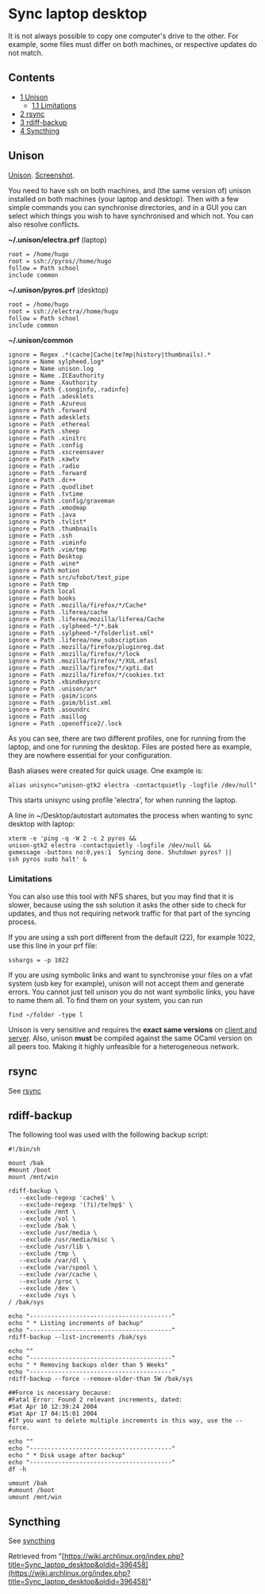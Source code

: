 # Sync laptop desktop

It is not always possible to copy one computer's drive to the other. For example, some files must differ on both machines, or respective updates do not match.

## Contents

*   [1 Unison](#Unison)
    *   [1.1 Limitations](#Limitations)
*   [2 rsync](#rsync)
*   [3 rdiff-backup](#rdiff-backup)
*   [4 Syncthing](#Syncthing)

## Unison

[Unison](http://www.cis.upenn.edu/~bcpierce/unison/). [Screenshot](http://caml.inria.fr/about/successes-images/unison.jpg).

You need to have ssh on both machines, and (the same version of) unison installed on both machines (your laptop and desktop). Then with a few simple commands you can synchronise directories, and in a GUI you can select which things you wish to have synchronised and which not. You can also resolve conflicts.

**~/.unison/electra.prf** (laptop)

```
root = /home/hugo
root = ssh://pyros//home/hugo
follow = Path school
include common

```

**~/.unison/pyros.prf** (desktop)

```
root = /home/hugo
root = ssh://electra//home/hugo
follow = Path school
include common

```

**~/.unison/common**

```
ignore = Regex .*(cache|Cache|te?mp|history|thumbnails).*
ignore = Name sylpheed.log*
ignore = Name unison.log
ignore = Name .ICEauthority
ignore = Name .Xauthority
ignore = Path {.songinfo,.radinfo}
ignore = Path .adesklets
ignore = Path .Azureus
ignore = Path .forward
ignore = Path adesklets
ignore = Path .ethereal
ignore = Path .sheep
ignore = Path .xinitrc
ignore = Path .config
ignore = Path .xscreensaver
ignore = Path .xawtv
ignore = Path .radio
ignore = Path .forward
ignore = Path .dc++
ignore = Path .quodlibet
ignore = Path .tvtime
ignore = Path .config/graveman
ignore = Path .xmodmap
ignore = Path .java
ignore = Path .tvlist*
ignore = Path .thumbnails
ignore = Path .ssh
ignore = Path .viminfo
ignore = Path .vim/tmp
ignore = Path Desktop
ignore = Path .wine*
ignore = Path motion
ignore = Path src/ufobot/test_pipe
ignore = Path tmp
ignore = Path local
ignore = Path books
ignore = Path .mozilla/firefox/*/Cache*
ignore = Path .liferea/cache
ignore = Path .liferea/mozilla/liferea/Cache
ignore = Path .sylpheed-*/*.bak
ignore = Path .sylpheed-*/folderlist.xml*
ignore = Path .liferea/new_subscription
ignore = Path .mozilla/firefox/pluginreg.dat
ignore = Path .mozilla/firefox/*/lock
ignore = Path .mozilla/firefox/*/XUL.mfasl
ignore = Path .mozilla/firefox/*/xpti.dat
ignore = Path .mozilla/firefox/*/cookies.txt
ignore = Path .xbindkeysrc
ignore = Path .unison/ar*
ignore = Path .gaim/icons
ignore = Path .gaim/blist.xml
ignore = Path .asoundrc
ignore = Path .maillog
ignore = Path .openoffice2/.lock

```

As you can see, there are two different profiles, one for running from the laptop, and one for running the desktop. Files are posted here as example, they are nowhere essential for your configuration.

Bash aliases were created for quick usage. One example is:

```
alias unisync="unison-gtk2 electra -contactquietly -logfile /dev/null"

```

This starts unisync using profile 'electra', for when running the laptop.

A line in ~/Desktop/autostart automates the process when wanting to sync desktop with laptop:

```
xterm -e 'ping -q -W 2 -c 2 pyros &&
unison-gtk2 electra -contactquietly -logfile /dev/null &&
gxmessage -buttons no:0,yes:1  Syncing done. Shutdown pyros? ||
ssh pyros sudo halt' &

```

### Limitations

You can also use this tool with NFS shares, but you may find that it is slower, because using the ssh solution it asks the other side to check for updates, and thus not requiring network traffic for that part of the syncing process.

If you are using a ssh port different from the default (22), for example 1022, use this line in your prf file:

```
sshargs = -p 1022

```

If you are using symbolic links and want to synchronise your files on a vfat system (usb key for example), unison will not accept them and generate errors. You cannot just tell unison you do not want symbolic links, you have to name them all. To find them on your system, you can run

```
find ~/folder -type l

```

Unison is very sensitive and requires the **exact same versions** on [client and server](https://groups.yahoo.com/neo/groups/unison-users/conversations/topics/11439%7Cboth). Also, unison **must** be compiled against the same OCaml version on all peers too. Making it highly unfeasible for a heterogeneous network.

## rsync

See [rsync](/index.php/Rsync "Rsync")

## rdiff-backup

The following tool was used with the following backup script:

```
#!/bin/sh

mount /bak
#mount /boot
mount /mnt/win

rdiff-backup \
   --exclude-regexp 'cache$' \
   --exclude-regexp '(?i)/te?mp$' \
   --exclude /mnt \
   --exclude /vol \
   --exclude /bak \
   --exclude /usr/media \
   --exclude /usr/media/misc \
   --exclude /usr/lib \
   --exclude /tmp \
   --exclude /var/dl \
   --exclude /var/spool \
   --exclude /var/cache \
   --exclude /proc \
   --exclude /dev \
   --exclude /sys \
/ /bak/sys

echo "----------------------------------------"
echo " * Listing increments of backup"
echo "----------------------------------------"
rdiff-backup --list-increments /bak/sys

echo ""
echo "----------------------------------------"
echo " * Removing backups older than 5 Weeks"
echo "----------------------------------------"
rdiff-backup --force --remove-older-than 5W /bak/sys

##Force is necessary because:
#Fatal Error: Found 2 relevant increments, dated:
#Sat Apr 10 12:39:24 2004
#Sat Apr 17 04:15:01 2004
#If you want to delete multiple increments in this way, use the --force.

echo ""
echo "----------------------------------------"
echo " * Disk usage after backup"
echo "----------------------------------------"
df -h

umount /bak
#umount /boot
umount /mnt/win

```

## Syncthing

See [syncthing](/index.php/Syncthing "Syncthing")

Retrieved from "[https://wiki.archlinux.org/index.php?title=Sync_laptop_desktop&oldid=396458](https://wiki.archlinux.org/index.php?title=Sync_laptop_desktop&oldid=396458)"